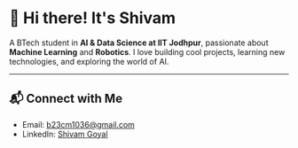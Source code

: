# 👋 Hi there! It's Shivam

A BTech student in **AI & Data Science at IIT Jodhpur**, passionate about **Machine Learning** and **Robotics**. I love building cool projects, learning new technologies, and exploring the world of AI.

---

## 📬 Connect with Me

-  Email: [b23cm1036@gmail.com](mailto:b23cm1036@gmail.com)  
-  LinkedIn: [Shivam Goyal](https://linkedin.com/in/shivam-goyal-85b63928a)
